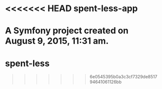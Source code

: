 <<<<<<< HEAD
spent-less-app
==============

A Symfony project created on August 9, 2015, 11:31 am.
=======
# spent-less
>>>>>>> 6e0545395b0a3c3cf7329de851794641061126bb
